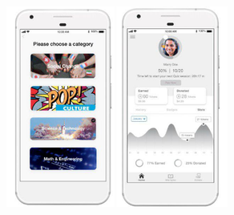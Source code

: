 

<p align="center">
<!-- <img src="https://cloud.githubusercontent.com/assets/124117/22330270/bb6b2728-e408-11e6-9488-d041b317e1e4.png" height="400px"/> -->

<img src="./images/img1.png" height="400px"/>
<img src="./images/img2.png" height="400px"/>
</p>
